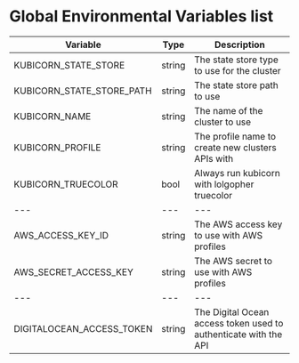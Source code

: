# Global Environmental Variables list


Variable | Type | Description
--- | --- | ---
KUBICORN_STATE_STORE | string | The state store type to use for the cluster
KUBICORN_STATE_STORE_PATH | string | The state store path to use
KUBICORN_NAME | string | The name of the cluster to use
KUBICORN_PROFILE | string | The profile name to create new clusters APIs with
KUBICORN_TRUECOLOR | bool | Always run kubicorn with lolgopher truecolor
--- | --- | ---
AWS_ACCESS_KEY_ID | string | The AWS access key to use with AWS profiles
AWS_SECRET_ACCESS_KEY | string | The AWS secret to use with AWS profiles
--- | --- | ---
DIGITALOCEAN_ACCESS_TOKEN | string | The Digital Ocean access token used to authenticate with the API


